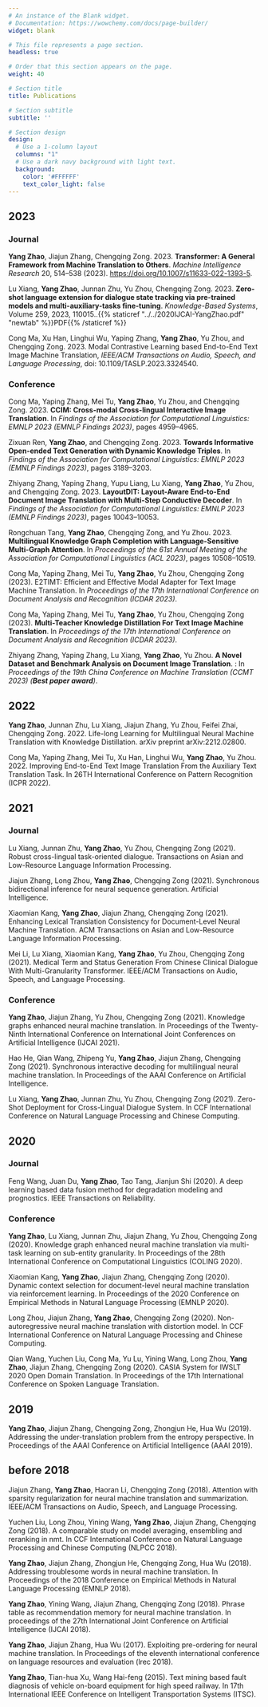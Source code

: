 ```yaml
---
# An instance of the Blank widget.
# Documentation: https://wowchemy.com/docs/page-builder/
widget: blank

# This file represents a page section.
headless: true

# Order that this section appears on the page.
weight: 40

# Section title
title: Publications

# Section subtitle
subtitle: ''

# Section design
design:
  # Use a 1-column layout
  columns: "1"
  # Use a dark navy background with light text.
  background:
    color: '#FFFFFF'
    text_color_light: false
---
```

## **2023**
### Journal
**Yang Zhao**, Jiajun Zhang, Chengqing Zong. 2023. **Transformer: A General Framework from Machine Translation to Others**. _Machine Intelligence Research_ 20, 514–538 (2023). https://doi.org/10.1007/s11633-022-1393-5.

Lu Xiang, **Yang Zhao**, Junnan Zhu, Yu Zhou, Chengqing Zong. 2023. **Zero-shot language extension for dialogue state tracking via pre-trained models and multi-auxiliary-tasks fine-tuning**. _Knowledge-Based Systems_, Volume 259, 2023, 110015..{{% staticref "../../2020IJCAI-YangZhao.pdf" "newtab" %}}PDF{{% /staticref %}}

Cong Ma, Xu Han, Linghui Wu, Yaping Zhang, **Yang Zhao**, Yu Zhou, and Chengqing Zong. 2023. Modal Contrastive Learning based End-to-End Text Image Machine Translation, _IEEE/ACM Transactions on Audio, Speech, and Language Processing_, doi: 10.1109/TASLP.2023.3324540.

### Conference
Cong Ma, Yaping Zhang, Mei Tu, **Yang Zhao**, Yu Zhou, and Chengqing Zong. 2023. **CCIM: Cross-modal Cross-lingual Interactive Image Translation**. In _Findings of the Association for Computational Linguistics: EMNLP 2023 (EMNLP Findings 2023)_, pages 4959–4965.

Zixuan Ren, **Yang Zhao**, and Chengqing Zong. 2023. **Towards Informative Open-ended Text Generation with Dynamic Knowledge Triples**. In _Findings of the Association for Computational Linguistics: EMNLP 2023 (EMNLP Findings 2023)_, pages 3189–3203.

Zhiyang Zhang, Yaping Zhang, Yupu Liang, Lu Xiang, **Yang Zhao**, Yu Zhou, and Chengqing Zong. 2023. **LayoutDIT: Layout-Aware End-to-End Document Image Translation with Multi-Step Conductive Decoder**. In _Findings of the Association for Computational Linguistics: EMNLP 2023 (EMNLP Findings 2023)_, pages 10043–10053.

Rongchuan Tang, **Yang Zhao**, Chengqing Zong, and Yu Zhou. 2023. **Multilingual Knowledge Graph Completion with Language-Sensitive Multi-Graph Attention**. In _Proceedings of the 61st Annual Meeting of the Association for Computational Linguistics (ACL 2023)_, pages 10508–10519.

Cong Ma, Yaping Zhang, Mei Tu, **Yang Zhao**, Yu Zhou, Chengqing Zong (2023). E2TIMT: Efficient and Effective Modal Adapter for Text Image Machine Translation. In _Proceedings of the 17th International Conference on Document Analysis and Recognition (ICDAR 2023)_.
 
Cong Ma, Yaping Zhang, Mei Tu,  **Yang Zhao**, Yu Zhou, Chengqing Zong (2023). **Multi-Teacher Knowledge Distillation For Text Image Machine Translation**. In _Proceedings of the 17th International Conference on Document Analysis and Recognition (ICDAR 2023)_.
 
Zhiyang Zhang, Yaping Zhang, Lu Xiang, **Yang Zhao**, Yu Zhou. **A Novel Dataset and Benchmark Analysis on Document Image Translation**. : In _Proceedings of the 19th China Conference on Machine Translation (CCMT 2023) (**Best paper award**)_.

## **2022**
**Yang Zhao**, Junnan Zhu, Lu Xiang, Jiajun Zhang, Yu Zhou, Feifei Zhai, Chengqing Zong. 2022. Life-long Learning for Multilingual Neural Machine Translation with Knowledge Distillation. arXiv preprint arXiv:2212.02800.
 
Cong Ma, Yaping Zhang, Mei Tu, Xu Han, Linghui Wu, **Yang Zhao**, Yu Zhou. 2022. Improving End-to-End Text Image Translation From the Auxiliary Text Translation Task. In 26TH International Conference on Pattern Recognition (ICPR 2022).
 
## **2021**
### Journal
Lu Xiang, Junnan Zhu, **Yang Zhao**, Yu Zhou, Chengqing Zong (2021). Robust cross-lingual task-oriented dialogue. Transactions on Asian and Low-Resource Language Information Processing.
 
Jiajun Zhang, Long Zhou, **Yang Zhao**, Chengqing Zong (2021). Synchronous bidirectional inference for neural sequence generation. Artificial Intelligence.

Xiaomian Kang, **Yang Zhao**, Jiajun Zhang, Chengqing Zong (2021). Enhancing Lexical Translation Consistency for Document-Level Neural Machine Translation. ACM Transactions on Asian and Low-Resource Language Information Processing.
 
Mei Li, Lu Xiang, Xiaomian Kang, **Yang Zhao**, Yu Zhou, Chengqing Zong (2021). Medical Term and Status Generation From Chinese Clinical Dialogue With Multi-Granularity Transformer. IEEE/ACM Transactions on Audio, Speech, and Language Processing.

### Conference
**Yang Zhao**, Jiajun Zhang, Yu Zhou, Chengqing Zong (2021). Knowledge graphs enhanced neural machine translation. In Proceedings of the Twenty-Ninth International Conference on International Joint Conferences on Artificial Intelligence (IJCAI 2021).

Hao He, Qian Wang, Zhipeng Yu, **Yang Zhao**, Jiajun Zhang, Chengqing Zong (2021). Synchronous interactive decoding for multilingual neural machine translation. In Proceedings of the AAAI Conference on Artificial Intelligence.
 
Lu Xiang, **Yang Zhao**, Junnan Zhu, Yu Zhou, Chengqing Zong (2021). Zero-Shot Deployment for Cross-Lingual Dialogue System. In CCF International Conference on Natural Language Processing and Chinese Computing.
 
## **2020**
### Journal
Feng Wang, Juan Du, **Yang Zhao**, Tao Tang, Jianjun Shi (2020). A deep learning based data fusion method for degradation modeling and prognostics. IEEE Transactions on Reliability.

### Conference
**Yang Zhao**, Lu Xiang, Junnan Zhu, Jiajun Zhang, Yu Zhou, Chengqing Zong (2020). Knowledge graph enhanced neural machine translation via multi-task learning on sub-entity granularity. In Proceedings of the 28th International Conference on Computational Linguistics (COLING 2020).

Xiaomian Kang, **Yang Zhao**, Jiajun Zhang, Chengqing Zong (2020). Dynamic context selection for document-level neural machine translation via reinforcement learning. In Proceedings of the 2020 Conference on Empirical Methods in Natural Language Processing (EMNLP 2020).
 
Long Zhou, Jiajun Zhang, **Yang Zhao**, Chengqing Zong (2020). Non-autoregressive neural machine translation with distortion model. In CCF International Conference on Natural Language Processing and Chinese Computing.
 
Qian Wang, Yuchen Liu, Cong Ma, Yu Lu, Yining Wang, Long Zhou, **Yang Zhao**, Jiajun Zhang, Chengqing Zong (2020). CASIA System for IWSLT 2020 Open Domain Translation. In Proceedings of the 17th International Conference on Spoken Language Translation.

## **2019**
 
**Yang Zhao**, Jiajun Zhang, Chengqing Zong, Zhongjun He, Hua Wu (2019). Addressing the under-translation problem from the entropy perspective. In Proceedings of the AAAI Conference on Artificial Intelligence (AAAI 2019).

 ## before 2018
Jiajun Zhang, **Yang Zhao**, Haoran Li, Chengqing Zong (2018). Attention with sparsity regularization for neural machine translation and summarization. IEEE/ACM Transactions on Audio, Speech, and Language Processing.
 
Yuchen Liu, Long Zhou, Yining Wang, **Yang Zhao**, Jiajun Zhang, Chengqing Zong (2018). A comparable study on model averaging, ensembling and reranking in nmt. In CCF International Conference on Natural Language Processing and Chinese Computing (NLPCC 2018).
 
**Yang Zhao**, Jiajun Zhang, Zhongjun He, Chengqing Zong, Hua Wu (2018). Addressing troublesome words in neural machine translation. In Proceedings of the 2018 Conference on Empirical Methods in Natural Language Processing (EMNLP 2018).
 
**Yang Zhao**, Yining Wang, Jiajun Zhang, Chengqing Zong (2018). Phrase table as recommendation memory for neural machine translation. In proceedings of the 27th International Joint Conference on Artificial Intelligence (IJCAI 2018).
 
**Yang Zhao**, Jiajun Zhang, Hua Wu (2017). Exploiting pre-ordering for neural machine translation. In Proceedings of the eleventh international conference on language resources and evaluation (lrec 2018).
 
**Yang Zhao**, Tian-hua Xu, Wang Hai-feng (2015). Text mining based fault diagnosis of vehicle on-board equipment for high speed railway. In 17th International IEEE Conference on Intelligent Transportation Systems (ITSC).
